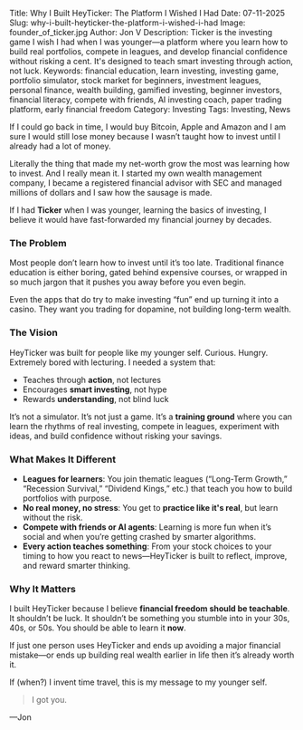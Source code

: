 Title: Why I Built HeyTicker: The Platform I Wished I Had
Date: 07-11-2025
Slug: why-i-built-heyticker-the-platform-i-wished-i-had
Image: founder_of_ticker.jpg
Author: Jon V
Description: Ticker is the investing game I wish I had when I was younger—a platform where you learn how to build real portfolios, compete in leagues, and develop financial confidence without risking a cent. It's designed to teach smart investing through action, not luck.
Keywords: financial education, learn investing, investing game, portfolio simulator, stock market for beginners, investment leagues, personal finance, wealth building, gamified investing, beginner investors, financial literacy, compete with friends, AI investing coach, paper trading platform, early financial freedom
Category: Investing
Tags: Investing, News

If I could go back in time, I would buy Bitcoin, Apple and Amazon and I am sure I would still lose money because I wasn’t taught how to invest until I already had a lot of money.

Literally the thing that made my net-worth grow the most was learning how to invest. And I really mean it. I started my own wealth management company, I became a registered financial advisor with SEC and managed millions of dollars and I saw how the sausage is made.

If I had **Ticker** when I was younger, learning the basics of investing, I believe it would have fast-forwarded my financial journey by decades.



### The Problem

Most people don’t learn how to invest until it’s too late. Traditional finance education is either boring, gated behind expensive courses, or wrapped in so much jargon that it pushes you away before you even begin.

Even the apps that do try to make investing “fun” end up turning it into a casino. They want you trading for dopamine, not building long-term wealth.

### The Vision

HeyTicker was built for people like my younger self. Curious. Hungry. Extremely bored with lecturing. I needed a system that:

- Teaches through **action**, not lectures
- Encourages **smart investing**, not hype
- Rewards **understanding**, not blind luck

It’s not a simulator. It’s not just a game. It’s a **training ground** where you can learn the rhythms of real investing, compete in leagues, experiment with ideas, and build confidence without risking your savings.

### What Makes It Different

- **Leagues for learners**: You join thematic leagues (“Long-Term Growth,” “Recession Survival,” “Dividend Kings,” etc.) that teach you how to build portfolios with purpose.
- **No real money, no stress**: You get to **practice like it's real**, but learn without the risk.
- **Compete with friends or AI agents**: Learning is more fun when it’s social and when you’re getting crashed by smarter algorithms.
- **Every action teaches something**: From your stock choices to your timing to how you react to news—HeyTicker is built to reflect, improve, and reward smarter thinking.

### Why It Matters

I built HeyTicker because I believe **financial freedom should be teachable**. It shouldn’t be luck. It shouldn’t be something you stumble into in your 30s, 40s, or 50s. You should be able to learn it **now**.

If just one person uses HeyTicker and ends up avoiding a major financial mistake—or ends up building real wealth earlier in life then it’s already worth it.

If (when?) I invent time travel, this is my message to my younger self.

> I got you.

—Jon
